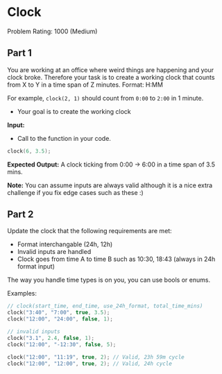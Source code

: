 # Clock

Problem Rating: 1000 (Medium)

## Part 1

You are working at an office where weird things are happening and your clock broke. Therefore your task is to create a working clock that
counts from X to Y in a time span of Z minutes. Format: H:MM

For example, `clock(2, 1)` should count from `0:00` to `2:00` in 1 minute.

- Your goal is to create the working clock

**Input:**

- Call to the function in your code.

```c
clock(6, 3.5);
```

**Expected Output:** A clock ticking from 0:00 -> 6:00 in a time span of 3.5 mins.

**Note:** You can assume inputs are always valid although it is a nice extra challenge if you fix edge cases such as these :)


## Part 2
Update the clock that the following requirements are met:
- Format interchangable (24h, 12h)
- Invalid inputs are handled
- Clock goes from time A to time B such as 10:30, 18:43 (always in 24h format input)

The way you handle time types is on you, you can use bools or enums.

Examples:
```c
// clock(start_time, end_time, use_24h_format, total_time_mins)
clock("3:40", "7:00", true, 3.5);
clock("12:00", "24:00", false, 1);

// invalid inputs
clock("3.1", 2.4, false, 1);
clock("12:00", "-12:30", false, 5);

clock("12:00", "11:19", true, 2); // Valid, 23h 59m cycle
clock("12:00", "12:00", true, 2); // Valid, 24h cycle
```

